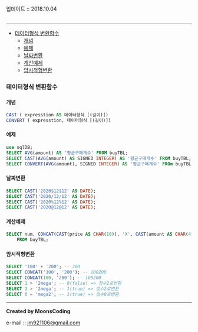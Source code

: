 
<div class="pull-right">  업데이트 :: 2018.10.04 </div><br>

---

<!-- @import "[TOC]" {cmd="toc" depthFrom=1 depthTo=6 orderedList=false} -->
<!-- code_chunk_output -->

* [데이터형식 변환함수](#데이터형식-변환함수)
	* [개념](#개념)
	* [예제](#예제)
	* [날짜변환](#날짜변환)
	* [계산예제](#계산예제)
	* [암시적형변환](#암시적형변환)

<!-- /code_chunk_output -->

### 데이터형식 변환함수

#### 개념

```sql
CAST ( expresstion AS 데이터형식 [(길이)])
CONVERT ( expresstion, 데이터형식 [(길이)])
```

#### 예제

```sql
use sqlDB;
SELECT AVG(amount) AS '평균구매개수' FROM buyTBL;
SELECT CAST(AVG(amount) AS SIGNED INTEGER) AS '평균구매개수' FROM buyTBL;
SELECT CONVERT(AVG(amount), SIGNED INTEGER) AS '평균구매개수' FROm buyTBL;
```

#### 날짜변환

```sql
SELECT CAST('2020$12$12' AS DATE);
SELECT CAST('2020/12/12' AS DATE);
SELECT CAST('2020%12%12' AS DATE);
SELECT CAST('2020@12@12' AS DATE);
```

#### 계산예제

```sql
SELECT num, CONCAT(CAST(price AS CHAR(10)), 'X', CAST(amount AS CHAR(4)), '=') AS '단가X수량', price*amount AS '구매액'
	FROM buyTBL;
```

#### 암시적형변환

```sql
SELECT '100' + '200'; -- 300
SELECT CONCAT('100', '200'); -- 100200
SELECT CONCAT(100, '200'); -- 100200
SELECT 1 > '2mega'; -- 0(false) => 정수2로변환
SELECT 3 > '2mega'; -- 1(true) => 정수2로변환
SELECT 0 = 'mega2'; -- 1(true) => 정수0로변환
```


---

**Created by MoonsCoding**

e-mail :: jm921106@gmail.com
